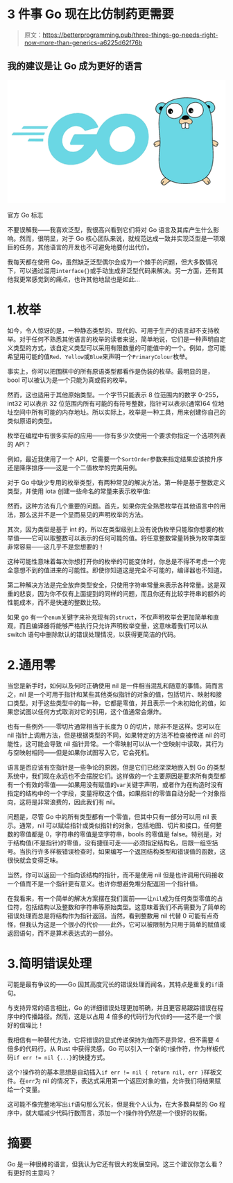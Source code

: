 # 3 件事 Go 现在比仿制药更需要

> 原文：<https://betterprogramming.pub/three-things-go-needs-right-now-more-than-generics-a6225d62f76b>

## 我的建议是让 Go 成为更好的语言

![](img/d25c1ba6e7fbd36beed7f969683d8d94.png)

官方 Go 标志

不要误解我——我喜欢泛型，我很高兴看到它们将对 Go 语言及其库产生什么影响。然而，很明显，对于 Go 核心团队来说，就规范达成一致并实现泛型是一项艰巨的任务，其他语言的开发也不可避免地要付出代价。

我每天都在使用 Go，虽然缺乏泛型偶尔会成为一个棘手的问题，但大多数情况下，可以通过滥用`interface{}`或手动生成非泛型代码来解决。另一方面，还有其他我更常感觉到的痛点，也许其他地鼠也是如此…

# 1.枚举

如今，令人惊讶的是，一种静态类型的、现代的、可用于生产的语言却不支持枚举。对于任何不熟悉其他语言的枚举的读者来说，简单地说，它们是一种声明自定义类型的方式，该自定义类型可以采用有限数量的可能值中的一个。例如，您可能希望用可能的值`Red`、`Yellow`或`Blue`来声明一个`PrimaryColour`枚举。

事实上，你可以把围棋中的所有原语类型都看作是伪装的枚举。最明显的是，bool 可以被认为是一个只能为真或假的枚举。

然而，这也适用于其他原始类型。一个字节只能表示 8 位范围内的数字 0–255，int32 可以表示 32 位范围内所有可能的有符号整数，指针可以表示(通常)64 位地址空间中所有可能的内存地址。所以实际上，枚举是一种工具，用来创建你自己的类似原语的类型。

枚举在编程中有很多实际的应用——你有多少次使用一个要求你指定一个选项列表的 API？

例如，最近我使用了一个 API，它需要一个`SortOrder`参数来指定结果应该按升序还是降序排序——这是一个二值枚举的完美用例。

对于 Go 中缺少专用的枚举类型，有两种常见的解决方法。第一种是基于整数定义类型，并使用 iota 创建一些命名的常量来表示枚举值:

然而，这种方法有几个重要的问题。首先，如果你完全熟悉枚举在其他语言中的用法，那么这并不是一个显而易见的声明枚举的方法。

其次，因为类型是基于 int 的，所以在类型级别上没有说伪枚举只能取你想要的枚举值——它可以取整数可以表示的任何可能的值。将任意整数常量转换为枚举类型非常容易——这几乎不是您想要的！

这种可能性意味着每次你想打开你的枚举的可能变体时，你总是不得不考虑一个完全意想不到的值进来的可能性。即使你知道这是完全不可能的，编译器也不知道。

第二种解决方法是完全放弃类型安全，只使用字符串常量来表示各种常量。这是双重的悲哀，因为你不仅有上面提到的同样的问题，而且你还有比较字符串的额外的性能成本，而不是快速的整数比较。

如果 go 有一个`enum`关键字来补充现有的`struct`，不仅声明枚举会更加简单和直观，而且编译器将能够严格执行只允许声明枚举变量，这意味着我们可以从 switch 语句中删除默认的错误处理情况，以获得更简洁的代码。

# 2.通用零

当您是新手时，如何以及何时正确使用 nil 是一件相当混乱和随意的事情。简而言之，nil 是一个可用于指针和某些其他类似指针的对象的值，包括切片、映射和接口类型。对于这些类型中的每一种，它都是零值，并且表示一个未初始化的值，如果您试图以任何方式取消对它的引用，这个值通常会爆炸。

也有一些例外——零切片通常相当于长度为 0 的切片，除非不是这样。您可以在 nil 指针上调用方法，但是根据类型的不同，如果特定的方法不检查被传递 nil 的可能性，这可能会导致 nil 指针异常。一个零映射可以从一个空映射中读取，其行为与空映射相同——但是如果你试图写入它，它会死机。

语言是否应该有空指针是一些争论的原因，但是它们已经深深地嵌入到 Go 的类型系统中，我们现在永远也不会摆脱它们。这样做的一个主要原因是要求所有类型都有一个有效的零值——如果用没有赋值的`var`关键字声明，或者作为在构造时没有指定的结构中的一个字段，变量将取这个值。如果指针的零值自动分配一个对象指向，这将是非常浪费的，因此我们有 nil。

问题是，尽管 Go 中的所有类型都有一个零值，但其中只有一部分可以用 nil 表示。通常，nil 可以赋给指针或类似指针的对象，包括地图、切片和接口。任何整数的零值都是 0，字符串的零值是空字符串，bools 的零值是 false。特别是，对于结构值(不是指针)的零值，没有捷径可走——必须指定结构名，后跟一组空括号。当执行许多样板错误检查时，如果编写一个返回结构类型和错误值的函数，这很快就会变得乏味。

当然，你可以返回一个指向该结构的指针，而不是使用 nil 但是也许调用代码接收一个值而不是一个指针更有意义。也许你想避免堆分配返回一个指针值。

在我看来，有一个简单的解决方案摆在我们面前——让`nil`成为任何类型零值的占位符，包括结构以及整数和字符串等原始类型。这意味着我们不再需要为了简单的错误处理而总是将结构作为指针返回。当然，看到整数用 nil 代替 0 可能有点奇怪，但我认为这是一个很小的代价——此外，它可以被限制为只用于简单的赋值或返回语句，而不是算术表达式的一部分。

# 3.简明错误处理

可能是最有争议的——Go 因其高度冗长的错误处理而闻名，其特点是重复的`if`语句。

与支持异常的语言相比，Go 的详细错误处理更加明确，并且更容易跟踪错误在程序中的传播路径。然而，这是以占用 4 倍多的代码行为代价的——这不是一个很好的信噪比！

我相信有一种替代方法，它将错误的显式传递保持为值而不是异常，但不需要 4 倍多的代码行。从 Rust 中获得灵感，Go 可以引入一个新的`?`操作符，作为样板代码`if err != nil {...}`的快捷方式。

这个`?`操作符的基本思想是自动插入`if err != nil { return nil, err }`样板文件。在`err`为 nil 的情况下，表达式采用第一个返回对象的值，允许我们将结果赋给一个变量。

这可能不像完整地写出`if`语句那么冗长，但是我个人认为，在大多数典型的 Go 程序中，就大幅减少代码行数而言，添加一个`?`操作符仍然是一个很好的权衡。

# 摘要

Go 是一种很棒的语言，但我认为它还有很大的发展空间。这三个建议你怎么看？有更好的主意吗？